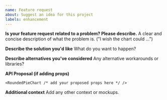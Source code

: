 ```yaml
---
name: Feature request
about: Suggest an idea for this project
labels: enhancement
---
```


**Is your feature request related to a problem? Please describe.**
A clear and concise description of what the problem is. ("I wish the chart could ...")

**Describe the solution you'd like**
What do you want to happen?

**Describe alternatives you've considered**
Any alternative workarounds or libraries?

**API Proposal (if adding props)**
```tsx
<RoundedPieChart /* add your proposed props here */ />
```

**Additional context**
Add any other context or mockups.
